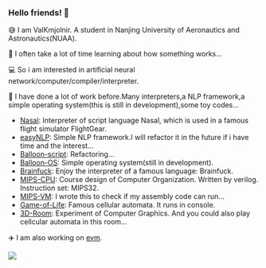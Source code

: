 ### Hello friends! :wave:

<!--
**ValKmjolnir/ValKmjolnir** is a ✨ _special_ ✨ repository because its `README.md` (this file) appears on your GitHub profile.

Here are some ideas to get you started:

- 🔭 I’m currently working on ...
- 🌱 I’m currently learning ...
- 👯 I’m looking to collaborate on ...
- 🤔 I’m looking for help with ...
- 💬 Ask me about ...
- 📫 How to reach me: ...
- 😄 Pronouns: ...
- ⚡ Fun fact: ...
-->

:sweat_smile: I am ValKmjolnir. A student in Nanjing University of Aeronautics and Astronautics(NUAA).

:star2: I often take a lot of time learning about how something works...

:computer: So i am interested in artificial neural network/computer/compiler/interpreter.

:rocket: I have done a lot of work before.Many interpreters,a NLP framework,a simple operating system(this is still in development),some toy codes...

- [Nasal](https://github.com/ValKmjolnir/Nasal-Interpreter): Interpreter of script language Nasal, which is used in a famous flight simulator FlightGear.
- [easyNLP](https://github.com/ValKmjolnir/easyNLP): Simple NLP framework.I will refactor it in the future if i have time and the interest...
- [Balloon-script](https://github.com/ValKmjolnir/Balloon-script): Refactoring...
- [Balloon-OS](https://github.com/ValKmjolnir/Balloon-OS): Simple operating system(still in development).
- [Brainfuck](https://github.com/ValKmjolnir/Brainfuck-interpreter): Enjoy the interpreter of a famous language: Brainfuck.
- [MIPS-CPU](https://github.com/ValKmjolnir/MIPS-CPU): Course design of Computer Organization. Written by verilog. Instruction set: MIPS32.
- [MIPS-VM](https://github.com/ValKmjolnir/MIPS-virtual-machine): I wrote this to check if my assembly code can run...
- [Game-of-Life](https://github.com/ValKmjolnir/Game-of-Life): Famous cellular automata. It runs in console.
- [3D-Room](https://github.com/ValKmjolnir/3D-Room): Experiment of Computer Graphics. And you could also play cellcular automata in this room...

:airplane: I am also working on [evm](https://github.com/scriptiot/evm).

<img src="https://github-readme-stats.vercel.app/api?username=ValKmjolnir&show_icons=true&count_private=true&theme=radical" />
